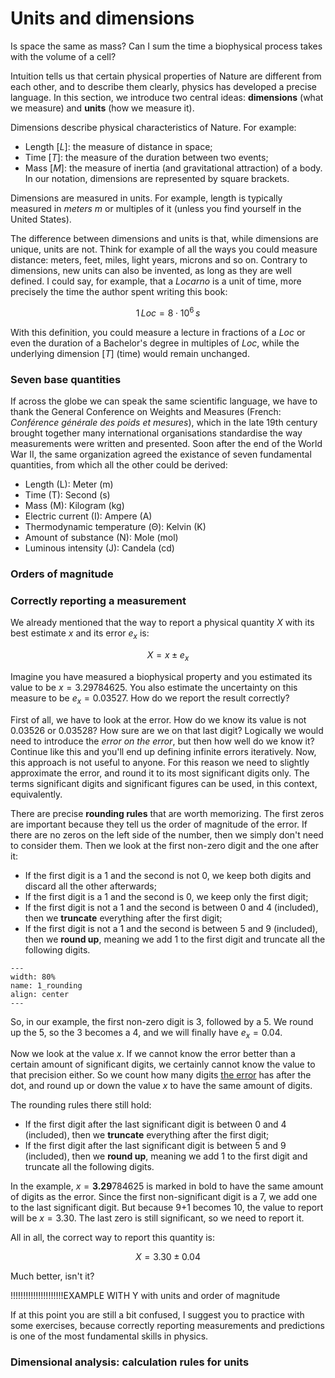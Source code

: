 # Units and dimensions
Is space the same as mass? Can I sum the time a biophysical process takes with the volume of a cell?

Intuition tells us that certain physical properties of Nature are different from each other, and to describe them clearly, physics has developed a precise language. In this section, we introduce two central ideas: **dimensions** (what we measure) and **units** (how we measure it).

Dimensions describe physical characteristics of Nature. For example:
- Length $[L]$: the measure of distance in space;
- Time $[T]$: the measure of the duration between two events; 
- Mass $[M]$: the measure of inertia (and gravitational attraction) of a body.
In our notation, dimensions are represented by square brackets.

Dimensions are measured in units. For example, length is typically measured in *meters* $m$ or multiples of it (unless you find yourself in the United States). 

The difference between dimensions and units is that, while dimensions are unique, units are not. Think for example of all the ways you could measure distance: meters, feet, miles, light years, microns and so on.
Contrary to dimensions, new units can also be invented, as long as they are well defined. I could say, for example, that a $Locarno$ is a unit of time, more precisely the time the author spent writing this book:

$$
1\,Loc=8\cdot 10^6\,s
$$

With this definition, you could measure a lecture in fractions of a $Loc$ or even the duration of a Bachelor's degree in multiples of $Loc$, while the underlying dimension $[T]$ (time) would remain unchanged.

### Seven base quantities
If across the globe we can speak the same scientific language, we have to thank the General Conference on Weights and Measures (French: *Conférence générale des poids et mesures*), which in the late 19th century brought together many international organisations standardise the way measurements were written and presented. Soon after the end of the World War II, the same organization agreed the existance of seven fundamental quantities, from which all the other could be derived:
- Length (L): Meter (m)
- Time (T): Second (s)
- Mass (M): Kilogram (kg)
- Electric current (I): Ampere (A)
- Thermodynamic temperature (Θ): Kelvin (K)
- Amount of substance (N): Mole (mol)
- Luminous intensity (J): Candela (cd)

### Orders of magnitude



### Correctly reporting a measurement
We already mentioned that the way to report a physical quantity $X$ with its best estimate $x$ and its error $e_x$ is:

$$
X = x \pm e_x
$$

Imagine you have measured a biophysical property and you estimated its value to be $x=3.29784625$. You also estimate the uncertainty on this measure to be $e_x=0.03527$. How do we report the result correctly?

First of all, we have to look at the error. How do we know its value is not $0.03526$ or $0.03528$? How sure are we on that last digit? Logically we would need to introduce the *error on the error*, but then how well do we know it? Continue like this and you'll end up defining infinite errors iteratively. Now, this approach is not useful to anyone. For this reason we need to slightly approximate the error, and round it to its most significant digits only. The terms significant digits and significant figures can be used, in this context, equivalently.

There are precise **rounding rules** that are worth memorizing. The first zeros are important because they tell us the order of magnitude of the error. If there are no zeros on the left side of the number, then we simply don't need to consider them. Then we look at the first non-zero digit and the one after it:
- If the first digit is a 1 and the second is not 0, we keep both digits and discard all the other afterwards;
- If the first digit is a 1 and the second is 0, we keep only the first digit;
- If the first digit is not a 1 and the second is between 0 and 4 (included), then we **truncate** everything after the first digit;
- If the first digit is not a 1 and the second is between 5 and 9 (included), then we **round up**, meaning we add 1 to the first digit and truncate all the following digits.

```{figure} ../figures/chap1_rounding.png
---
width: 80%
name: 1_rounding
align: center
---
```

So, in our example, the first non-zero digit is 3, followed by a 5. We round up the 5, so the 3 becomes a 4, and we will finally have $e_x=0.04$.

Now we look at the value $x$. If we cannot know the error better than a certain amount of significant digits, we certainly cannot know the value to that precision either. So we count how many digits <ins>the error</ins> has after the dot, and round up or down the value $x$ to have the same amount of digits.

The rounding rules there still hold:
- If the first digit after the last significant digit is between 0 and 4 (included), then we **truncate** everything after the first digit;
- If the first digit after the last significant digit is between 5 and 9 (included), then we **round up**, meaning we add 1 to the first digit and truncate all the following digits.

In the example, $x=\mathbf{3.29}784625$ is marked in bold to have the same amount of digits as the error. Since the first non-significant digit is a 7, we add one to the last significant digit. But because 9+1 becomes 10, the value to report will be $x=3.30$. The last zero is still significant, so we need to report it.

All in all, the correct way to report this quantity is:

$$
 X = 3.30\pm 0.04
$$

Much better, isn't it?

!!!!!!!!!!!!!!!!!!!!!EXAMPLE WITH Y with units and order of magnitude

If at this point you are still a bit confused, I suggest you to practice with some exercises, because correctly reporting measurements and predictions is one of the most fundamental skills in physics.


### Dimensional analysis: calculation rules for units

